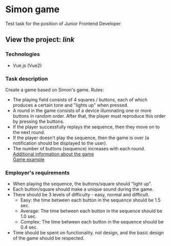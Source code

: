 # Simon game
Test task for the position of Junior Frontend Developer

## View the project: *link*

### Technologies
+ Vue.js (Vue2) 

### Task description
Create a game based on Simon's game.
Rules:
+ The playing field consists of 4 squares / buttons, each of which produces a certain tone and "lights up" when pressed.
+ A round in the game consists of a device illuminating one or more buttons in random order. After that, the player must reproduce this order by pressing the buttons.
+ If the player successfully replays the sequence, then they move on to the next round.
+ If the player doesn't play the sequence, then the game is over (a notification should
be displayed to the user).
+ The number of buttons (sequence) increases with each round.  
[Additional information about the game](https://en.wikipedia.org/wiki/Simon_(game))  
[Game example](http://www.kellyking.me/projects/simon/)

### Employer's requirements  
+ When playing the sequence, the buttons/square should "light up".
+ Each button/square should make a unique sound during the game.
+ There should be 3 levels of difficulty - easy, normal and difficult.
  + Easy: the time between each button in the sequence should be 1.5 sec.
  + Average: The time between each button in the sequence should be 1.0 sec.
  + Complex: The time between each button in the sequence should be 0.4 sec.
+ Time should be spent on functionality, not design, and the basic design of the game should be respected.
